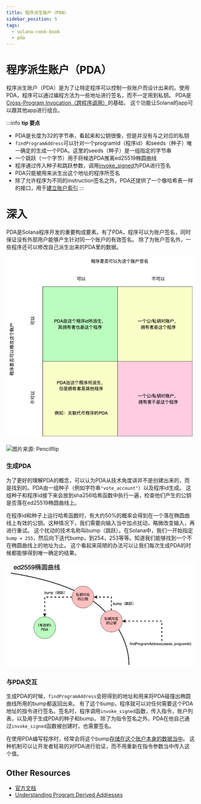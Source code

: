 ```yaml
---
title: 程序派生账户（PDA）
sidebar_position: 5
tags:
  - solana-cook-book
  - pda
---
```


# 程序派生账户（PDA）

程序派生账户（PDA）是为了让特定程序可以控制一些账户而设计出来的。使用PDA，程序可以通过编程方法为一些地址进行签名，而不一定用到私钥。
PDA是[Cross-Program Invocation（跨程序调用）](https://docs.solana.com/developing/programming-model/calling-between-programs#cross-program-invocations)的基础，
这个功能让Solana的app可以跟其他app进行组合。


:::info
**tip 要点**

- PDA是长度为32的字节串，看起来和公钥很像，但是并没有与之对应的私钥
- `findProgramAddress`可以针对一个programId（程序id）和seeds（种子）唯一确定的生成一个PDA。这里的seeds（种子）是一组指定的字节串
- 一个跳跃（一个字节）用于将候选PDA推离ed25519椭圆曲线
- 程序通过传入种子和跳跃参数，调用[invoke_signed](https://docs.solana.com/developing/programming-model/calling-between-programs#program-signed-accounts)为PDA进行签名
- PDA只能被用来派生出这个地址的程序所签名
- 除了允许程序为不同的instruction签名之外，PDA还提供了一个像哈希表一样的接口，用于[建立账户索引](../guides/account-maps.md)
:::

# 深入

PDA是Solana程序开发的重要构成要素。有了PDA，程序可以为账户签名，同时保证没有外部用户能够产生针对同一个账户的有效签名。
除了为账户签名外，一些程序还可以修改自己派生出来的PDA里的数据。

![Accounts matrix](./account-matrix.png)

![图片来源: Pencilflip](https://twitter.com/pencilflip)

### 生成PDA

为了更好的理解PDA的概念，可以认为PDA从技术角度讲并不是创建出来的，而是找到的。PDA由一组种子（例如字符串`"vote_account"`）以及程序id生成。
这组种子和程序id接下来会放到sha256哈希函数中执行一遍，检查他们产生的公钥是否落在ed25519椭圆曲线上。

在程序id和种子上运行哈希函数时，有大约50%的概率会得到在一个落在椭圆曲线上有效的公钥。这种情况下，我们需要向输入当中加点扰动，略微改变输入，再进行重试。
这个扰动的技术名称叫bump（跳跃）。在Solana中，我们一开始指定`bump = 255`，然后向下迭代bump，到254，253等等。知道我们能够找到一个不在椭圆曲线上的地址为止。
这个看起来简陋的办法可以让我们每次生成PDA的时候都能够得到唯一确定的结果。

![落在椭圆曲线上的PDA](./pda-curve.png)

### 与PDA交互

生成PDA的时候，`findProgramAddress`会把得到的地址和用来将PDA碰撞出椭圆曲线所用的bump都返回出来。
有了这个bump，程序就可以对任何需要这个PDA地址的指令进行签名。签名时，程序调用`invoke_signed`函数，传入指令，账户列表，以及用于生成PDA的种子和bump。
除了为指令签名之外，PDA在他自己通过`invoke_signed`函数被创建时，也需要签名。

在使用PDA编写程序时，经常会将这个bump[存储在这个账户本身的数据当中](https://github.com/solana-labs/solana-program-library/blob/78e29e9238e555967b9125799d7d420d7d12b959/token-swap/program/src/state.rs#L100)。
这种机制可以让开发者轻易的对PDA进行验证，而不用重新在指令参数当中传入这个值。

## Other Resources
- [官方文档](https://docs.solana.com/developing/programming-model/calling-between-programs#program-derived-addresses)
- [Understanding Program Derived Addresses](https://www.brianfriel.xyz/understanding-program-derived-addresses/)
